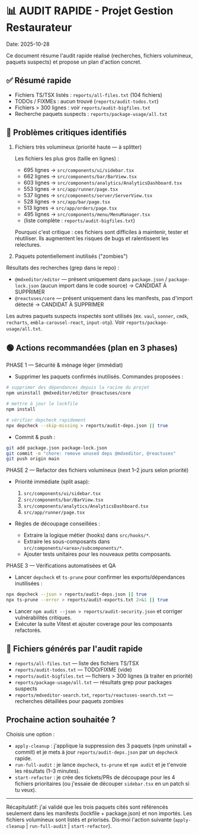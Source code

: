 # 📊 AUDIT RAPIDE - Projet Gestion Restaurateur

Date: 2025-10-28

Ce document résume l'audit rapide réalisé (recherches, fichiers volumineux, paquets suspects) et propose un plan d'action concret.

## ✅ Résumé rapide

- Fichiers TS/TSX listés : `reports/all-files.txt` (104 fichiers)
- TODOs / FIXMEs : aucun trouvé (`reports/audit-todos.txt`)
- Fichiers > 300 lignes : voir `reports/audit-bigfiles.txt`
- Recherche paquets suspects : `reports/package-usage/all.txt`

## 🔴 Problèmes critiques identifiés

1. Fichiers très volumineux (priorité haute — à splitter)

   Les fichiers les plus gros (taille en lignes) :
   - 695 lignes → `src/components/ui/sidebar.tsx`
   - 662 lignes → `src/components/bar/BarView.tsx`
   - 603 lignes → `src/components/analytics/AnalyticsDashboard.tsx`
   - 553 lignes → `src/app/runner/page.tsx`
   - 537 lignes → `src/components/server/ServerView.tsx`
   - 528 lignes → `src/app/bar/page.tsx`
   - 513 lignes → `src/app/orders/page.tsx`
   - 495 lignes → `src/components/menu/MenuManager.tsx`
   - (liste complète : `reports/audit-bigfiles.txt`)

   Pourquoi c'est critique : ces fichiers sont difficiles à maintenir, tester et réutiliser. Ils augmentent les risques de bugs et ralentissent les relectures.

2. Paquets potentiellement inutilisés ("zombies")

Résultats des recherches (grep dans le repo) :

- `@mdxeditor/editor` — présent uniquement dans `package.json` / `package-lock.json` (aucun import dans le code source) → CANDIDAT À SUPPRIMER
- `@reactuses/core` — présent uniquement dans les manifests, pas d'import détecté → CANDIDAT À SUPPRIMER

Les autres paquets suspects inspectés sont utilisés (ex. `vaul`, `sonner`, `cmdk`, `recharts`, `embla-carousel-react`, `input-otp`). Voir `reports/package-usage/all.txt`.

## 🟢 Actions recommandées (plan en 3 phases)

PHASE 1 — Sécurité & ménage léger (immédiat)

- Supprimer les paquets confirmés inutilisés. Commandes proposées :

```bash
# supprimer des dépendances depuis la racine du projet
npm uninstall @mdxeditor/editor @reactuses/core

# mettre à jour le lockfile
npm install

# vérifier depcheck rapidement
npx depcheck --skip-missing > reports/audit-deps.json || true
```

- Commit & push :

```bash
git add package.json package-lock.json
git commit -m "chore: remove unused deps @mdxeditor, @reactuses"
git push origin main
```

PHASE 2 — Refactor des fichiers volumineux (next 1–2 jours selon priorité)

- Priorité immédiate (split asap):
  1. `src/components/ui/sidebar.tsx`
  2. `src/components/bar/BarView.tsx`
  3. `src/components/analytics/AnalyticsDashboard.tsx`
  4. `src/app/runner/page.tsx`

- Règles de découpage conseillées :
  - Extraire la logique métier (hooks) dans `src/hooks/*`.
  - Extraire les sous-composants dans `src/components/<area>/subcomponents/*`.
  - Ajouter tests unitaires pour les nouveaux petits composants.

PHASE 3 — Vérifications automatisées et QA

- Lancer `depcheck` et `ts-prune` pour confirmer les exports/dépendances inutilisées :

```bash
npx depcheck --json > reports/audit-deps.json || true
npx ts-prune --error > reports/audit-exports.txt 2>&1 || true
```

- Lancer `npm audit --json > reports/audit-security.json` et corriger vulnérabilités critiques.
- Exécuter la suite Vitest et ajouter coverage pour les composants refactorés.

## 📌 Fichiers générés par l'audit rapide

- `reports/all-files.txt` — liste des fichiers TS/TSX
- `reports/audit-todos.txt` — TODO/FIXME (vide)
- `reports/audit-bigfiles.txt` — fichiers > 300 lignes (à traiter en priorité)
- `reports/package-usage/all.txt` — résultats grep pour packages suspects
- `reports/mdxeditor-search.txt`, `reports/reactuses-search.txt` — recherches détaillées pour paquets zombies

## Prochaine action souhaitée ?

Choisis une option :

- `apply-cleanup` : j'applique la suppression des 3 paquets (npm uninstall + commit) et je mets à jour `reports/audit-deps.json` par un `depcheck` rapide.
- `run-full-audit` : je lance `depcheck`, `ts-prune` et `npm audit` et je t'envoie les résultats (1–3 minutes).
- `start-refactor` : je crée des tickets/PRs de découpage pour les 4 fichiers prioritaires (ou j'essaie de découper `sidebar.tsx` en un patch si tu veux).

---

Récapitulatif: j'ai validé que les trois paquets cités sont référencés seulement dans les manifests (lockfile + package.json) et non importés. Les fichiers volumineux sont listés et priorisés. Dis‑moi l'action suivante (`apply-cleanup` | `run-full-audit` | `start-refactor`).
